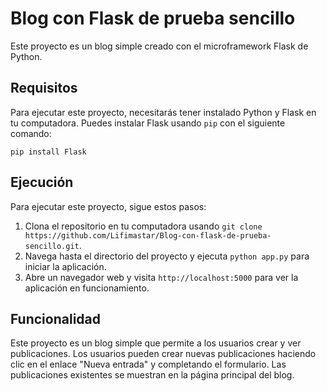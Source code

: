 # Blog con Flask de prueba sencillo

Este proyecto es un blog simple creado con el microframework Flask de Python.

## Requisitos

Para ejecutar este proyecto, necesitarás tener instalado Python y Flask en tu computadora. Puedes instalar Flask usando `pip` con el siguiente comando:

```
pip install Flask
```

## Ejecución

Para ejecutar este proyecto, sigue estos pasos:

1. Clona el repositorio en tu computadora usando `git clone https://github.com/Lifimastar/Blog-con-flask-de-prueba-sencillo.git`.
2. Navega hasta el directorio del proyecto y ejecuta `python app.py` para iniciar la aplicación.
3. Abre un navegador web y visita `http://localhost:5000` para ver la aplicación en funcionamiento.

## Funcionalidad

Este proyecto es un blog simple que permite a los usuarios crear y ver publicaciones. Los usuarios pueden crear nuevas publicaciones haciendo clic en el enlace "Nueva entrada" y completando el formulario. Las publicaciones existentes se muestran en la página principal del blog.
